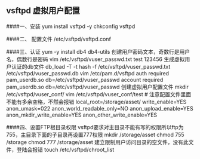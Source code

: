 ## vsftpd 虚拟用户配置  

####一、安装
	yum install vsftpd -y
	chkconfig vsftpd

####二、 配置文件
	/etc/vsftpd/vsftpd.conf

####三、认证
	yum -y install db4 db4-utils
	创建用户密码文本，奇数行是用户名，偶数行是密码
	vim /etc/vsftpd/vuser_passwd.txt
		test
		123456
	生成虚拟用户认证的db文件
	db_load -T -t hash -f /etc/vsftpd/vuser_passwd.txt /etc/vsftpd/vuser_passwd.db
	vim /etc/pam.d/vsftpd
		auth required pam_userdb.so db=/etc/vsftpd/vuser_passwd
		account required pam_userdb.so db=/etc/vsftpd/vuser_passwd
	创建虚拟用户配置文件
	mkdir /etc/vsftpd/vuser_conf/
	vim /etc/vsftpd/vuser_conf/test # 注意配置文件里面不能有多余空格，不然会报错
		local_root=/storage/asset/
		write_enable=YES
		anon_umask=022
		anon_world_readable_only=NO
		anon_upload_enable=YES
		anon_mkdir_write_enable=YES
		anon_other_write_enable=YES

####四、设置FTP根目录权限
	vsftpd要求对主目录不能有写的权限所以ftp为755，主目录下面的子目录再设置777权限
	mkdir /storage/asset
	chmod 755 /storage
	chmod 777 /storage/asset
	建立限制用户访问目录的空文件，没有此文件，登陆会报错
	touch /etc/vsftpd/chroot_list